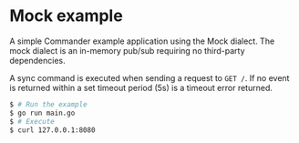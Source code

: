 # Mock example

A simple Commander example application using the Mock dialect.
The mock dialect is an in-memory pub/sub requiring no third-party dependencies.

A sync command is executed when sending a request to `GET /`.
If no event is returned within a set timeout period (5s) is a timeout error returned.

```bash
$ # Run the example
$ go run main.go
$ # Execute 
$ curl 127.0.0.1:8080
```